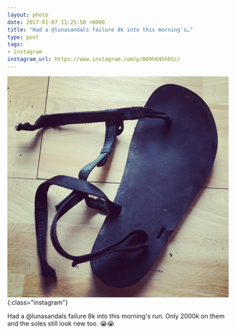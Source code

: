 ```yaml
---
layout: photo
date: 2017-01-07 11:25:50 +0000
title: "Had a @lunasandals failure 8k into this morning's…"
type: post
tags:
- instagram
instagram_url: https://www.instagram.com/p/BO9h64hhbSc/
---
```


![Instagram - BO9h64hhbSc](/img/BO9h64hhbSc.jpg){:class="instagram"}

Had a @lunasandals failure 8k into this morning's run. Only 2000k on them and the soles still look new too. 😭😭
